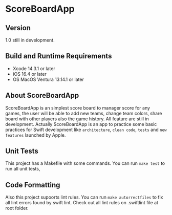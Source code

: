 # ScoreBoardApp

## Version
1.0 still in development.

## Build and Runtime Requirements
+ Xcode 14.3.1 or later
+ iOS 16.4 or later
+ OS MacOS Ventura 13.14.1 or later

## About ScoreBoardApp

ScoreBoardApp is an simplest score board to manager score for any games, the user will be able to add new teams, change team colors, share board with other players also
the game history. All feature are still in development.
Actually ScoreBoardApp is an app to practice some basic practices for Swift development like `architecture`, `clean code`, `tests` and `new features` launched by Apple.

## Unit Tests

This project has a Makefile with some commands. You can run `make test` to run all unit tests,

## Code Formatting

Also this project supoorts lint rules. You can run `make autorrectfiles` to fix all lint errors found by swift lint. Check out all lint rules on .swiftlint file at root folder.
